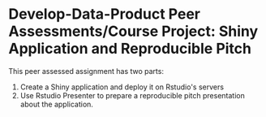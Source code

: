 Develop-Data-Product 
Peer Assessments/Course Project: Shiny Application and Reproducible Pitch
====================
This peer assessed assignment has two parts:

1. Create a Shiny application and deploy it on Rstudio's servers
2. Use Rstudio Presenter to prepare a reproducible pitch presentation about the application.




